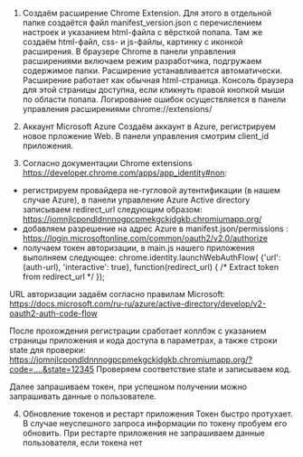 1. Создаём расширение Chrome Extension. 
Для этого в отдельной папке создаётся файл manifest_version.json с перечислением настроек и указанием html-файла с вёрсткой попапа.
Там же создаём html-файл, css- и js-файлы, картинку с иконкой расширения.
В браузере Chrome в панели управления расширениями включаем режим разработчика, подгружаем содержимое папки. Расширение устанавливается автоматически.
Расширение работает как обычная html-страница. Консоль браузера для этой страницы доступна, если кликнуть правой кнопкой мыши по области попапа. Логирование ошибок осуществляется в панели управления расширениями chrome://extensions/

2. Аккаунт Microsoft Azure
Создаём аккаунт в Azure, регистрируем новое прложение Web.
В панели управления смотрим client_id приложения.

3. Согласно документации Chrome extensions https://developer.chrome.com/apps/app_identity#non:
 - регистрируем провайдера не-гугловой аутентификации (в нашем случае Azure), в панели управление Azure Active directory записываем redirect_url следующим образом: https://jomnjlcpondldnnnogpcpmekgckjdgkb.chromiumapp.org/
 - добавляем разрешение на адрес Azure в manifest.json/permissions : https://login.microsoftonline.com/common/oauth2/v2.0/authorize
 - получаем токен авторизации, в main.js нашего приложения выполняем следующее:
chrome.identity.launchWebAuthFlow(
  {'url': (auth-url), 'interactive': true},
  function(redirect_url) { /* Extract token from redirect_url */ });

URL авторизации задаём согласно правилам Microsoft: https://docs.microsoft.com/ru-ru/azure/active-directory/develop/v2-oauth2-auth-code-flow

После прохождения регистрации сработает коллбэк с указанием страницы приложения и кода доступа в параметрах, а также строки state для проверки: 
https://jomnjlcpondldnnnogpcpmekgckjdgkb.chromiumapp.org/?code=....&state=12345
Проверяем соответствие state и записываем код.

Далее запрашиваем токен, при успешном получении можно запрашивать данные о пользователе.

4. Обновление токенов и рестарт приложения
Токен быстро протухает. В случае неуспешного запроса информации по токену пробуем его обновить. При рестарте приложения не запрашиваем данные пользователя, если токена нет


